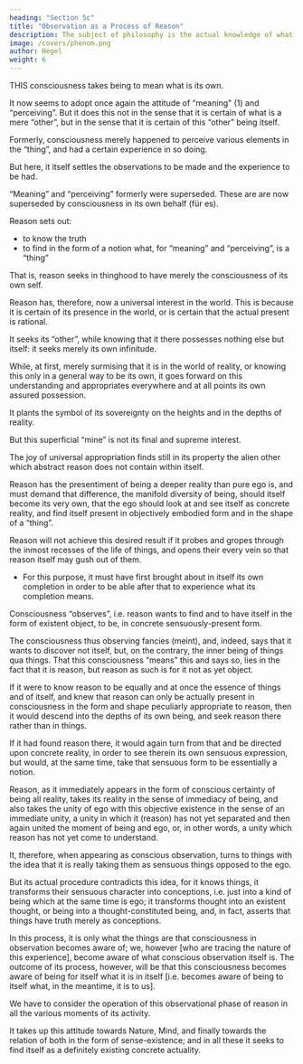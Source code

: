 ```yaml
---
heading: "Section 5c"
title: "Observation as a Process of Reason"
description: The subject of philosophy is the actual knowledge of what truly is.
image: /covers/phenom.png
author: Hegel
weight: 6
---
```



<!-- A: Observation as a Process of Reason -->


<!-- Φ 240.  -->

THIS consciousness takes being to mean what is its own. 

It now seems to adopt once again the attitude of “meaning" (1) and “perceiving”. But it does this not in the sense that it is certain of what is a mere “other”, but in the sense that it is certain of this “other” being itself.

Formerly, consciousness merely happened to perceive various elements in the “thing”, and had a certain experience in so doing. 

But here, it itself settles the observations to be made and the experience to be had. 

“Meaning” and “perceiving” formerly were superseded. These are are now superseded by consciousness in its own behalf (für es).

 <!-- so far as we were concerned (für uns),   -->

Reason sets out:
- to know the truth
- to find in the form of a notion what, for “meaning” and “perceiving”, is a “thing”

That is, reason seeks in thinghood to have merely the consciousness of its own self. 

Reason has, therefore, now a universal interest in the world. This is because it is certain of its presence in the world, or is certain that the actual present is rational. 

It seeks its “other”, while knowing that it there possesses nothing else but itself: it seeks merely its own infinitude.

<!-- Φ 241.  -->

While, at first, merely surmising that it is in the world of reality, or knowing this only in a general way to be its own, it goes forward on this understanding and appropriates everywhere and at all points its own assured possession. 

It plants the symbol of its sovereignty on the heights and in the depths of reality. 

But this superficial “mine” is not its final and supreme interest. 

The joy of universal appropriation finds still in its property the alien other which abstract reason does not contain within itself. 

Reason has the presentiment of being a deeper reality than pure ego is, and must demand that difference, the manifold diversity of being, should itself become its very own, that the ego should look at and see itself as concrete reality, and find itself present in objectively embodied form and in the shape of a “thing”. 



Reason will not achieve this desired result if it probes and gropes through the inmost recesses of the life of things, and opens their every vein so that reason itself may gush out of them.
- For this purpose, it must have first brought about in itself its own completion in order to be able after that to experience what its completion means.


<!-- Φ 242.  -->

Consciousness “observes”, i.e. reason wants to find and to have itself in the form of existent object, to be, in concrete sensuously-present form. 

The consciousness thus observing fancies (meint), and, indeed, says that it wants to discover not itself, but, on the contrary, the inner being of things qua things. That this consciousness “means” this and says so, lies in the fact that it is reason, but reason as such is for it not as yet object.

If it were to know reason to be equally and at once the essence of things and of itself, and knew that reason can only be actually present in consciousness in the form and shape peculiarly appropriate to reason, then it would descend into the depths of its own being, and seek reason there rather than in things. 

If it had found reason there, it would again turn from that and be directed upon concrete reality, in order to see therein its own sensuous expression, but would, at the same time, take that sensuous form to be essentially a notion.

Reason, as it immediately appears in the form of conscious certainty of being all reality, takes its reality in the sense of immediacy of being, and also takes the unity of ego with this objective existence in the sense of an immediate unity, a unity in which it (reason) has not yet separated and then again united the moment of being and ego, or, in other words, a unity which reason has not yet come to understand. 

It, therefore, when appearing as conscious observation, turns to things with the idea that it is really taking them as sensuous things opposed to the ego. 

But its actual procedure contradicts this idea, for it knows things, it transforms their sensuous character into conceptions, i.e. just into a kind of being which at the same time is ego; it transforms thought into an existent thought, or being into a thought-constituted being, and, in fact, asserts that things have truth merely as conceptions. 

In this process, it is only what the things are that consciousness in observation becomes aware of; we, however [who are tracing the nature of this experience], become aware of what conscious observation itself is. The outcome of its process, however, will be that this consciousness becomes aware of being for itself what it is in itself [i.e. becomes aware of being to itself what, in the meantime, it is to us].

<!-- Φ 243.  -->

We have to consider the operation of this observational phase of reason in all the various moments of its activity. 

It takes up this attitude towards Nature, Mind, and finally towards the relation of both in the form of sense-existence; and in all these it seeks to find itself as a definitely existing concrete actuality.

<!-- Observation of Nature

1. v. p. 154 ff.
 -->